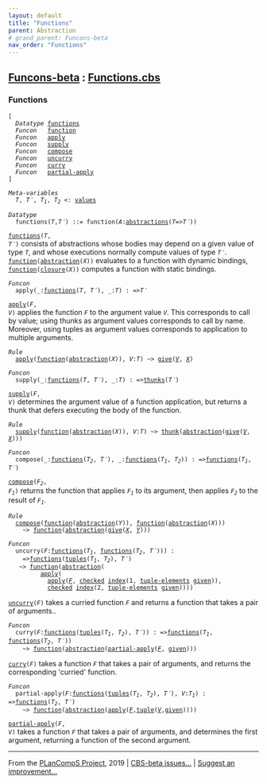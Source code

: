 ```yaml
---
layout: default
title: "Functions"
parent: Abstraction
# grand_parent: Funcons-beta
nav_order: "Functions"
---
```


[Funcons-beta] : [Functions.cbs]
-----------------------------

### Functions

<div class="highlighter-rouge"><pre class="highlight"><code>[
  <i class="keyword">Datatype</i> <span class="name"><a href="#Name_functions">functions</a></span>
  <i class="keyword">Funcon</i>   <span class="name"><a href="#Name_function">function</a></span>
  <i class="keyword">Funcon</i>   <span class="name"><a href="#Name_apply">apply</a></span>
  <i class="keyword">Funcon</i>   <span class="name"><a href="#Name_supply">supply</a></span>
  <i class="keyword">Funcon</i>   <span class="name"><a href="#Name_compose">compose</a></span>
  <i class="keyword">Funcon</i>   <span class="name"><a href="#Name_uncurry">uncurry</a></span>
  <i class="keyword">Funcon</i>   <span class="name"><a href="#Name_curry">curry</a></span>
  <i class="keyword">Funcon</i>   <span class="name"><a href="#Name_partial-apply">partial-apply</a></span>
]</code></pre></div>



<div class="highlighter-rouge"><pre class="highlight"><code><i class="keyword">Meta-variables</i>
  <span id="PartVariable_T"><i class="var">T</i></span>, <span id="PartVariable_T'"><i class="var">T&prime;</i></span>, <span id="PartVariable_T1"><i class="var">T<sub class="sub">1</sub></i></span>, <span id="PartVariable_T2"><i class="var">T<sub class="sub">2</sub></i></span> <: <span class="name"><a href="../../Value-Types/index.html#Name_values">values</a></span></code></pre></div>



<div class="highlighter-rouge"><pre class="highlight"><code><i class="keyword">Datatype</i>
  <span class="name"><span id="Name_functions">functions</span></span>(<span id="Variable78_T"><i class="var">T</i></span>,<span id="Variable85_T'"><i class="var">T&prime;</i></span>) ::= <span id="Name_function">function</span>(<span id="Variable99_A"><i class="var">A</i></span>:<span class="name"><a href="../Generic/index.html#Name_abstractions">abstractions</a></span>(<span id="Variable104_T"><i class="var">T</i></span>=><span id="Variable111_T'"><i class="var">T&prime;</i></span>))</code></pre></div>


  <code><span class="name"><a href="#Name_functions">functions</a></span>(<i class="var">T</i>, <i class="var">T&prime;</i>)</code> consists of abstractions whose bodies may depend on
  a given value of type <code><i class="var">T</i></code>, and whose executions normally compute values 
  of type <code><i class="var">T&prime;</i></code>.
  <code><span class="name"><a href="#Name_function">function</a></span>(<span class="name"><a href="../Generic/index.html#Name_abstraction">abstraction</a></span>(<i class="var">X</i>))</code> evaluates to a function with dynamic bindings,
  <code><span class="name"><a href="#Name_function">function</a></span>(<span class="name"><a href="../Generic/index.html#Name_closure">closure</a></span>(<i class="var">X</i>))</code> computes a function with static bindings.



<div class="highlighter-rouge"><pre class="highlight"><code><i class="keyword">Funcon</i>
  <span class="name"><span id="Name_apply">apply</span></span>(_:<span class="name"><a href="#Name_functions">functions</a></span>(<span id="Variable257_T"><i class="var">T</i></span>, <span id="Variable263_T'"><i class="var">T&prime;</i></span>), _:<span id="Variable281_T"><i class="var">T</i></span>) : =><span id="Variable297_T'"><i class="var">T&prime;</i></span></code></pre></div>

  <code><span class="name"><a href="#Name_apply">apply</a></span>(<i class="var">F</i>, <i class="var">V</i>)</code> applies the function <code><i class="var">F</i></code> to the argument value <code><i class="var">V</i></code>.
  This corresponds to call by value; using thunks as argument values
  corresponds to call by name. Moreover, using tuples as argument values 
  corresponds to application to multiple arguments.

<div class="highlighter-rouge"><pre class="highlight"><code><i class="keyword">Rule</i>
  <span class="name"><a href="#Name_apply">apply</a></span>(<span class="name"><a href="#Name_function">function</a></span>(<span class="name"><a href="../Generic/index.html#Name_abstraction">abstraction</a></span>(<span id="Variable366_X"><i class="var">X</i></span>)), <span id="Variable383_V"><i class="var">V</i></span>:<i class="var">T</i>) ~> <span class="name"><a href="../../../Computations/Normal/Giving/index.html#Name_give">give</a></span>(<a href="#Variable383_V"><i class="var">V</i></a>, <a href="#Variable366_X"><i class="var">X</i></a>)</code></pre></div>



<div class="highlighter-rouge"><pre class="highlight"><code><i class="keyword">Funcon</i>
  <span class="name"><span id="Name_supply">supply</span></span>(_:<span class="name"><a href="#Name_functions">functions</a></span>(<span id="Variable427_T"><i class="var">T</i></span>, <span id="Variable433_T'"><i class="var">T&prime;</i></span>), _:<span id="Variable451_T"><i class="var">T</i></span>) : =><span class="name"><a href="../Thunks/index.html#Name_thunks">thunks</a></span>(<span id="Variable468_T'"><i class="var">T&prime;</i></span>)</code></pre></div>

  <code><span class="name"><a href="#Name_supply">supply</a></span>(<i class="var">F</i>, <i class="var">V</i>)</code> determines the argument value of a function application,
  but returns a thunk that defers executing the body of the function.

<div class="highlighter-rouge"><pre class="highlight"><code><i class="keyword">Rule</i>
  <span class="name"><a href="#Name_supply">supply</a></span>(<span class="name"><a href="#Name_function">function</a></span>(<span class="name"><a href="../Generic/index.html#Name_abstraction">abstraction</a></span>(<span id="Variable517_X"><i class="var">X</i></span>)), <span id="Variable534_V"><i class="var">V</i></span>:<i class="var">T</i>) ~> <span class="name"><a href="../Thunks/index.html#Name_thunk">thunk</a></span>(<span class="name"><a href="../Generic/index.html#Name_abstraction">abstraction</a></span>(<span class="name"><a href="../../../Computations/Normal/Giving/index.html#Name_give">give</a></span>(<a href="#Variable534_V"><i class="var">V</i></a>, <a href="#Variable517_X"><i class="var">X</i></a>)))</code></pre></div>



<div class="highlighter-rouge"><pre class="highlight"><code><i class="keyword">Funcon</i>
  <span class="name"><span id="Name_compose">compose</span></span>(_:<span class="name"><a href="#Name_functions">functions</a></span>(<span id="Variable593_T2"><i class="var">T<sub class="sub">2</sub></i></span>, <span id="Variable599_T'"><i class="var">T&prime;</i></span>), _:<span class="name"><a href="#Name_functions">functions</a></span>(<span id="Variable619_T1"><i class="var">T<sub class="sub">1</sub></i></span>, <span id="Variable625_T2"><i class="var">T<sub class="sub">2</sub></i></span>)) : =><span class="name"><a href="#Name_functions">functions</a></span>(<span id="Variable649_T1"><i class="var">T<sub class="sub">1</sub></i></span>, <span id="Variable655_T'"><i class="var">T&prime;</i></span>)</code></pre></div>

  <code><span class="name"><a href="#Name_compose">compose</a></span>(<i class="var">F<sub class="sub">2</sub></i>, <i class="var">F<sub class="sub">1</sub></i>)</code> returns the function that applies <code><i class="var">F<sub class="sub">1</sub></i></code> to its argument,
  then applies <code><i class="var">F<sub class="sub">2</sub></i></code> to the result of <code><i class="var">F<sub class="sub">1</sub></i></code>.

<div class="highlighter-rouge"><pre class="highlight"><code><i class="keyword">Rule</i>
  <span class="name"><a href="#Name_compose">compose</a></span>(<span class="name"><a href="#Name_function">function</a></span>(<span class="name"><a href="../Generic/index.html#Name_abstraction">abstraction</a></span>(<span id="Variable749_Y"><i class="var">Y</i></span>)), <span class="name"><a href="#Name_function">function</a></span>(<span class="name"><a href="../Generic/index.html#Name_abstraction">abstraction</a></span>(<span id="Variable768_X"><i class="var">X</i></span>)))
    ~> <span class="name"><a href="#Name_function">function</a></span>(<span class="name"><a href="../Generic/index.html#Name_abstraction">abstraction</a></span>(<span class="name"><a href="../../../Computations/Normal/Giving/index.html#Name_give">give</a></span>(<a href="#Variable768_X"><i class="var">X</i></a>, <a href="#Variable749_Y"><i class="var">Y</i></a>)))</code></pre></div>



<div class="highlighter-rouge"><pre class="highlight"><code><i class="keyword">Funcon</i>
  <span class="name"><span id="Name_uncurry">uncurry</span></span>(<span id="Variable828_F"><i class="var">F</i></span>:<span class="name"><a href="#Name_functions">functions</a></span>(<span id="Variable834_T1"><i class="var">T<sub class="sub">1</sub></i></span>, <span class="name"><a href="#Name_functions">functions</a></span>(<span id="Variable841_T2"><i class="var">T<sub class="sub">2</sub></i></span>, <span id="Variable847_T'"><i class="var">T&prime;</i></span>))) : 
    =><span class="name"><a href="#Name_functions">functions</a></span>(<span class="name"><a href="../../Composite/Tuples/index.html#Name_tuples">tuples</a></span>(<span id="Variable878_T1"><i class="var">T<sub class="sub">1</sub></i></span>, <span id="Variable884_T2"><i class="var">T<sub class="sub">2</sub></i></span>), <span id="Variable897_T'"><i class="var">T&prime;</i></span>)
   ~> <span class="name"><a href="#Name_function">function</a></span>(<span class="name"><a href="../Generic/index.html#Name_abstraction">abstraction</a></span>(
         <span class="name"><a href="#Name_apply">apply</a></span>(
           <span class="name"><a href="#Name_apply">apply</a></span>(<a href="#Variable828_F"><i class="var">F</i></a>, <span class="name"><a href="../../../Computations/Abnormal/Failing/index.html#Name_checked">checked</a></span> <span class="name"><a href="../../Composite/Sequences/index.html#Name_index">index</a></span>(1, <span class="name"><a href="../../Composite/Tuples/index.html#Name_tuple-elements">tuple-elements</a></span> <span class="name"><a href="../../../Computations/Normal/Giving/index.html#Name_given">given</a></span>)),
           <span class="name"><a href="../../../Computations/Abnormal/Failing/index.html#Name_checked">checked</a></span> <span class="name"><a href="../../Composite/Sequences/index.html#Name_index">index</a></span>(2, <span class="name"><a href="../../Composite/Tuples/index.html#Name_tuple-elements">tuple-elements</a></span> <span class="name"><a href="../../../Computations/Normal/Giving/index.html#Name_given">given</a></span>))))</code></pre></div>


  <code><span class="name"><a href="#Name_uncurry">uncurry</a></span>(<i class="var">F</i>)</code> takes a curried function <code><i class="var">F</i></code> and returns a function that takes
  a pair of arguments..



<div class="highlighter-rouge"><pre class="highlight"><code><i class="keyword">Funcon</i>
  <span class="name"><span id="Name_curry">curry</span></span>(<span id="Variable1020_F"><i class="var">F</i></span>:<span class="name"><a href="#Name_functions">functions</a></span>(<span class="name"><a href="../../Composite/Tuples/index.html#Name_tuples">tuples</a></span>(<span id="Variable1027_T1"><i class="var">T<sub class="sub">1</sub></i></span>, <span id="Variable1033_T2"><i class="var">T<sub class="sub">2</sub></i></span>), <span id="Variable1046_T'"><i class="var">T&prime;</i></span>)) : =><span class="name"><a href="#Name_functions">functions</a></span>(<span id="Variable1069_T1"><i class="var">T<sub class="sub">1</sub></i></span>, <span class="name"><a href="#Name_functions">functions</a></span>(<span id="Variable1076_T2"><i class="var">T<sub class="sub">2</sub></i></span>, <span id="Variable1082_T'"><i class="var">T&prime;</i></span>))
    ~> <span class="name"><a href="#Name_function">function</a></span>(<span class="name"><a href="../Generic/index.html#Name_abstraction">abstraction</a></span>(<span class="name"><a href="#Name_partial-apply">partial-apply</a></span>(<a href="#Variable1020_F"><i class="var">F</i></a>, <span class="name"><a href="../../../Computations/Normal/Giving/index.html#Name_given">given</a></span>)))</code></pre></div>


  <code><span class="name"><a href="#Name_curry">curry</a></span>(<i class="var">F</i>)</code> takes a function <code><i class="var">F</i></code> that takes a pair of arguments, and returns
  the corresponding 'curried' function.



<div class="highlighter-rouge"><pre class="highlight"><code><i class="keyword">Funcon</i>
  <span class="name"><span id="Name_partial-apply">partial-apply</span></span>(<span id="Variable1174_F"><i class="var">F</i></span>:<span class="name"><a href="#Name_functions">functions</a></span>(<span class="name"><a href="../../Composite/Tuples/index.html#Name_tuples">tuples</a></span>(<span id="Variable1181_T1"><i class="var">T<sub class="sub">1</sub></i></span>, <span id="Variable1187_T2"><i class="var">T<sub class="sub">2</sub></i></span>), <span id="Variable1200_T'"><i class="var">T&prime;</i></span>), <span id="Variable1215_V"><i class="var">V</i></span>:<span id="Variable1220_T1"><i class="var">T<sub class="sub">1</sub></i></span>) : =><span class="name"><a href="#Name_functions">functions</a></span>(<span id="Variable1237_T2"><i class="var">T<sub class="sub">2</sub></i></span>, <span id="Variable1243_T'"><i class="var">T&prime;</i></span>)
    ~> <span class="name"><a href="#Name_function">function</a></span>(<span class="name"><a href="../Generic/index.html#Name_abstraction">abstraction</a></span>(<span class="name"><a href="#Name_apply">apply</a></span>(<a href="#Variable1174_F"><i class="var">F</i></a>,<span class="name"><a href="../../Composite/Tuples/index.html#Name_tuple">tuple</a></span>(<a href="#Variable1215_V"><i class="var">V</i></a>,<span class="name"><a href="../../../Computations/Normal/Giving/index.html#Name_given">given</a></span>))))</code></pre></div>


  <code><span class="name"><a href="#Name_partial-apply">partial-apply</a></span>(<i class="var">F</i>, <i class="var">V</i>)</code> takes a function <code><i class="var">F</i></code> that takes a pair of arguments, 
  and determines the first argument, returning a function of the second 
  argument.



____

From the [PLanCompS Project], 2019 | [CBS-beta issues...] | [Suggest an improvement...]

[Functions.cbs]: Functions.cbs 
  "CBS SOURCE FILE"
[Funcons-beta]: /CBS-beta/docs/Funcons-beta
 "FUNCONS-BETA"
[Unstable-Funcons-beta]: /CBS-beta/docs/Unstable-Funcons-beta
  "UNSTABLE-FUNCONS-BETA"
[Languages-beta]: /CBS-beta/docs/Languages-beta
  "LANGUAGES-BETA"
[Unstable-Languages-beta]: /CBS-beta/docs/Unstable-Languages-beta
  "UNSTABLE-LANGUAGES-BETA"
[CBS-beta]:  "CBS-BETA"
[PLanCompS Project]: http://plancomps.org
  "PROGRAMMING LANGUAGE COMPONENTS AND SPECIFICATIONS PROJECT HOME PAGE"
[CBS-beta issues...]: https://github.com/plancomps/plancomps.github.io/issues
  "CBS-BETA ISSUE REPORTS ON GITHUB"
[Suggest an improvement...]: mailto:plancomps@gmail.com?Subject=CBS-beta%20-%20comment&Body=Re%3A%20CBS-beta%20specification%20at%20Values/Abstraction/Functions/Functions.cbs%0A%0AComment/Query/Issue/Suggestion%3A%0A%0A%0ASignature%3A%0A 
  "GENERATE AN EMAIL TEMPLATE"
